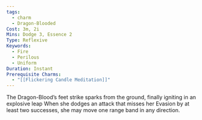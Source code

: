 ```yaml
---
tags:
  - charm
  - Dragon-Blooded
Cost: 3m, 2i
Mins: Dodge 3, Essence 2
Type: Reflexive
Keywords:
  - Fire
  - Perilous
  - Uniform
Duration: Instant
Prerequisite Charms:
  - "[[Flickering Candle Meditation]]"
---
```

The Dragon-Blood’s feet strike sparks from the ground, finally igniting in an explosive leap When she dodges an attack that misses her Evasion by at least two successes, she may move one range band in any direction.